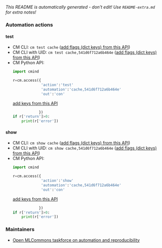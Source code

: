 *This README is automatically generated - don't edit! Use `README-extra.md` for extra notes!*

### Automation actions

#### test

  * CM CLI: ```cm test cache``` ([add flags (dict keys) from this API](https://github.com/mlcommons/ck/tree/master/cm-mlops/automation/cache/module.py#L15))
  * CM CLI with UID: ```cm test cache,541d6f712a6b464e``` ([add flags (dict keys) from this API](https://github.com/mlcommons/ck/tree/master/cm-mlops/automation/cache/module.py#L15))
  * CM Python API:
    ```python
    import cmind

    r=cm.access({
                 'action':'test'
                 'automation':'cache,541d6f712a6b464e'
                 'out':'con'
    ```
    [add keys from this API](https://github.com/mlcommons/ck/tree/master/cm-mlops/automation/cache/module.py#L15)
    ```python
                })
    if r['return']>0:
        print(r['error'])
    ```

#### show

  * CM CLI: ```cm show cache``` ([add flags (dict keys) from this API](https://github.com/mlcommons/ck/tree/master/cm-mlops/automation/cache/module.py#L54))
  * CM CLI with UID: ```cm show cache,541d6f712a6b464e``` ([add flags (dict keys) from this API](https://github.com/mlcommons/ck/tree/master/cm-mlops/automation/cache/module.py#L54))
  * CM Python API:
    ```python
    import cmind

    r=cm.access({
                 'action':'show'
                 'automation':'cache,541d6f712a6b464e'
                 'out':'con'
    ```
    [add keys from this API](https://github.com/mlcommons/ck/tree/master/cm-mlops/automation/cache/module.py#L54)
    ```python
                })
    if r['return']>0:
        print(r['error'])
    ```

### Maintainers

* [Open MLCommons taskforce on automation and reproducibility](https://github.com/mlcommons/ck/blob/master/docs/mlperf-education-workgroup.md)